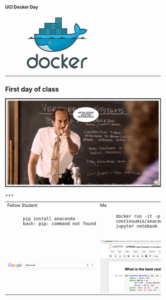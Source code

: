 #### UCI Docker Day

![docker](assets/docker.jpg)

---

## First day of class

![teacher](assets/teacher.jpg)

+++

<table>
<tr>
    <td>Fellow Student</td>
    <td>Me</td>
</tr>
<tr>
    <td>
      <pre>
      pip install anaconda
      bash: pip: command not found
      </pre>
    </td>
    <td>
      <pre>
      docker run -it -p 8888:8888 \
      continuumio/anaconda \
      jupyter notebook --ip='*'
      </pre>
    </td>
</tr>
<tr>
    <td>
      <img src="assets/pip.jpg" />
    </td> <td>
      <img src="assets/jupyter.jpg" />
    </td>
</tr>
</table>
